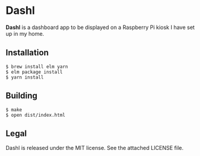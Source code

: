 # Dashl

**Dashl** is a dashboard app to be displayed on a Raspberry Pi kiosk I have set up in my home.

## Installation

```
$ brew install elm yarn
$ elm package install
$ yarn install
```

## Building

```
$ make
$ open dist/index.html
```

## Legal

Dashl is released under the MIT license.
See the attached LICENSE file.
